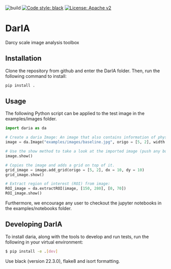 ![build](https://github.com/pmgbergen/DarIA/workflows/Build%20test/badge.svg)
[![Code style: black](https://img.shields.io/badge/code%20style-black-000000.svg)](https://github.com/psf/black)
[![License: Apache v2](https://img.shields.io/hexpm/l/apa)](https://opensource.org/licenses/Apache-2.0)

# DarIA
Darcy scale image analysis toolbox

## Installation
Clone the repository from github and enter the DarIA folder. Then, run the following command to install:

```bash
pip install .
```

## Usage

The following Python script can be applied to the test image in the examples/images folder.

```python
import daria as da

# Create a daria Image: An image that also contains information of physical entities, baseline image can be found at the link: (WE NEED TO PROVIDE LINK TO IMAGE)
image = da.Image("examples/images/baseline.jpg", origo = [5, 2], width = 280, height = 150)

# Use the show method to take a look at the imported image (push any button to close the window)
image.show()

# Copies the image and adds a grid on top of it.
grid_image = image.add_grid(origo = [5, 2], dx = 10, dy = 10)
grid_image.show()

# Extract region of interest (ROI) from image:
ROI_image = da.extractROI(image, [150, 280], [0, 70])
ROI_image.show()
```

Furthermore, we encourage any user to checkout the jupyter notebooks in the examples/notebooks folder.

## Developing DarIA
To install daria, along with the tools to develop and run tests, run the following in your virtual environment:
```bash
$ pip install -e .[dev]
```

Use black (version 22.3.0), flake8 and isort formatting.


